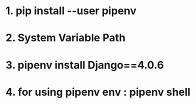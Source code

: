 # 1. pip install --user pipenv

# 2. System Variable Path

# 3. pipenv install Django==4.0.6

# 4. for using pipenv env : pipenv shell

